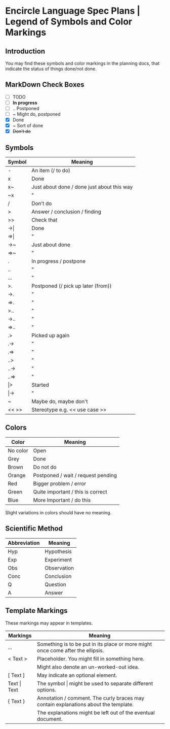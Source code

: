 ﻿Encircle Language Spec Plans | Legend of Symbols and Color Markings
===================================================================


Introduction
------------

You may find these symbols and color markings in the planning docs, that indicate the status of things done/not done.

MarkDown Check Boxes
--------------------

- [ ] TODO
- [ ] __In progress__
- [ ] .. Postponed
- [ ] ~ Might do, postponed
- [x] Done
- [x] ~ Sort of done
- [x] ~~Don't do~~ 

Symbols
-------

| Symbol | Meaning                                    |
|--------|--------------------------------------------|
| \-     | An item (/ to do)                          |
| x      | Done                                       |
| x~     | Just about done / done just about this way |
| ~x     | "                                          |
| /      | Don’t do                                   |
| \>     | Answer / conclusion / finding              |
| \>>    | Check that                                 |
| ->\|   | Done                                       |
| =>\|   | "                                          |
| ->~    | Just about done                            |
| =>~    | "                                          |
| .      | In progress / postpone                     |
| ..     | "                                          |
| ...    | "                                          |
| >.     | Postponed (/ pick up later (from))         |
| ->.    | "                                          |
| =>.    | "                                          |
| >..    | "                                          |
| ->..   | "                                          |
| =>..   | "                                          |
| .>     | Picked up again                            |
| .->    | "                                          |
| .=>    | "                                          |
| ..>    | "                                          |
| ..->   | "                                          |
| ..=>   | "                                          |
| \|>    | Started                                    |
| \|->   | "                                          |
| ~      | Maybe do, maybe don't                      |
| <<  >> | Stereotype e.g. << use case >>             |

Colors
------

| Color    | Meaning                            |
|----------|------------------------------------|
| No color | Open                               |
| Grey     | Done                               |
| Brown    | Do not do                          |
| Orange   | Postponed / wait / request pending |
| Red      | Bigger problem / error             |
| Green    | Quite important / this is correct  |
| Blue     | More Important / do this           |

Slight variations in colors should have no meaning.


Scientific Method
-----------------

| Abbreviation | Meaning     |
|--------------| ------------|
| Hyp          | Hypothesis  |
| Exp          | Experiment  |
| Obs          | Observation |
| Conc         | Conclusion  |
| Q            | Question    |
| A            | Answer      |


Template Markings
-----------------

These markings may appear in templates.

| Markings     | Meaning                                                                             |
|--------------| ------------------------------------------------------------------------------------|
| ...          | Something is to be put in its place or more might once come after the ellipsis.     |
| < Text >     | Placeholder. You might fill in something here.                                      |
|              | Might also denote an un-worked-out idea.                                            |
| [ Text ]     | May indicate an optional element.                                                   |
| Text \| Text | The symbol \| might be used to separate different options.                          |
| { Text }     | Annotation / comment. The curly braces may contain explanations about the template. |
|              | The explanations might be left out of the eventual document.                        |